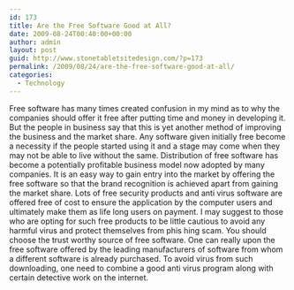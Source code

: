```yaml
---
id: 173
title: Are the Free Software Good at All?
date: 2009-08-24T00:40:00+00:00
author: admin
layout: post
guid: http://www.stonetabletsitedesign.com/?p=173
permalink: /2009/08/24/are-the-free-software-good-at-all/
categories:
  - Technology
---
```

Free software has many times created confusion in my mind as to why the companies should offer it free after putting time and money in developing it. But the people in business say that this is yet another method of improving the business and the market share. Any software given initially free become a necessity if the people started using it and a stage may come when they may not be able to live without the same. Distribution of free software has become a potentially profitable business model now adopted by many companies. It is an easy way to gain entry into the market by offering the free software so that the brand recognition is achieved apart from gaining the market share. Lots of free security products and anti virus software are offered free of cost to ensure the application by the computer users and ultimately make them as life long users on payment. I may suggest to those who are opting for such free products to be little cautious to avoid any harmful virus and protect themselves from phis hing scam. You should choose the trust worthy source of free software. One can really upon the free software offered by the leading manufacturers of software from whom a different software is already purchased. To avoid virus from such downloading, one need to combine a good anti virus program along with certain detective work on the internet.